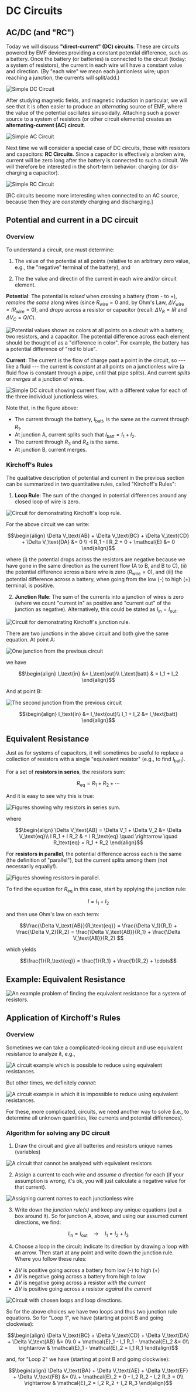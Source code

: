 DC Circuits
===========

AC/DC (and "RC")
--------------------------------------------

Today we will discuss **"direct-current" (DC) circuits**. These are circuits powered by EMF devices providing a constant potential difference, such as a battery.  Once the battery (or batteries) is connected to the circuit (today: a system of resistors), the current in each wire will have a constant value and direction.  (By "each wire" we mean each juntionless wire; upon reaching a junction, the currents will split/add.) 

![Simple DC Circuit](images/08_dc-circuit.png)

After studying magnetic fields, and magnetic induction in particular, we will see that it is often easier to produce an *alternating* source of EMF, where the value of the potential oscillates sinusoidally.  Attaching such a power source to a system of resistors (or other circuit elements) creates an **alternating-current (AC) circuit**.

![Simple AC Circuit](images/08_ac-circuit.png)

Next time we will consider a special case of DC circuits, those with resistors and capacitors: **RC Circuits**.  Since a capacitor is effectively a broken wire, current will be zero long after the battery is connected to such a circuit.  We will therefore be interested in the short-term behavior: charging (or dis-charging a capacitor).

![Simple RC Circuit](images/08_rc-circuit.png)

[RC circuits become more interesting when connected to an AC source, because then they are *constantly* charging and discharging.]

Potential and current in a DC circuit
--------------------------------------------

### Overview

To understand a circuit, one must determine:

1. The value of the potential at all points (relative to an arbitrary zero value, e.g., the "negative" terminal of the battery), and

2. The the value and directin of the current in each wire and/or circuit element.

**Potential**: The potential is *raised* when crossing a battery (from - to +), *remains the same* along wires (since $R_\text{wire} = 0$ and, by Ohm's Law, $\Delta V_\text{wire} = I R_\text{wire} = 0$), and *drops* across a resistor or capacitor (recall: $\Delta V_R = I R$ and $\Delta V_C = Q/C$).

![Potential values shown as colors at all points on a circuit with a battery, two resistors, and a capacitor.  The potential difference across each element should be thought of as a "difference in color".  For example, the battery has a potential difference of "red to blue".](images/08_coloring-potential-simple-RC-circuit.png)

**Current**: The current is the flow of charge past a point in the circuit, so --- like a fluid --- the current is *constant* at all points on a junctionless wire (a fluid flow is constant through a pipe, until that pipe splits).  And current *splits* or *merges* at a junction of wires.

![Simple DC circuit showing current flow, with a different value for each of the three individual junctionless wires.](images/08_current-flow-three-resistor-circuit.png)

Note that, in the figure above:
- The current through the battery, $I_\text{batt}$, is the same as the current through $R_1$.
- At junction A, current splits such that $I_\text{batt} = I_1+ I_2$.
- The current through $R_3$ and $R_4$ is the same.
- At junction B, current merges.

### Kirchoff's Rules

The qualitative description of potential and current in the previous section can be summarized in two quantitative rules, called "Kirchoff's Rules":

1. **Loop Rule**: The sum of the changed in potential differences around any closed loop of wire is zero.

![Circuit for demonstrating Kirchoff's loop rule.](images/08_loop-rule-circuit.png)

For the above circuit we can write:
```math
\begin{align}
\Delta V_\text{AB} + \Delta V_\text{BC} + \Delta V_\text{CD} + \Delta V_\text{DA} &= 0 \\
-I R_1 - I R_2 + 0 + \mathcal{E} &= 0
\end{align}
```
where (i) the potential drops across the resistors are negative because we have gone in the same direction as the current flow (A to B, and B to C), (ii) the potential difference across a bare wire is zero ($R_\text{wire}=0$), and (iii) the potential difference across a battery, when going from the low (-) to high (+) terminal, is positive.

2. **Junction Rule**: The sum of the currents into a junction of wires is zero (where we count "current in" as positive and "current out" of the junction as negative).  Alternatively, this could be stated as $I_\text{in} = I_\text{out}$.

![Circuit for demonstrating Kirchoff's junction rule.](images/08_junction-rule-circuit.png)

There are two junctions in the above circuit and both give the same equation.  At point A:

![One junction from the previous circuit](images/08_junctionA.png)

we have
```math
\begin{align}
I_\text{in} &= I_\text{out}\\
I_\text{batt} & = I_1 + I_2
\end{align}
```

And at point B:

![The second junction from the previous circuit](images/08_junctionB.png)

```math
\begin{align}
I_\text{in} &= I_\text{out}\\
I_1 + I_2 &= I_\text{batt}
\end{align}
```

Equivalent Resistance
--------------------------------------------

Just as for systems of capacitors, it will sometimes be useful to replace a collection of resistors with a single "equivalent resistor" (e.g., to find $I_\text{batt}$).

For a set of **resistors in series**, the resistors sum:
```math
R_\text{eq} = R_1 + R_2 + \cdots
```
And it is easy to see why this is true:

![Figures showing why resistors in series sum.](images/08_resistors-in-series.png)

where
```math
\begin{align}
\Delta V_\text{AB} = \Delta V_1 + \Delta V_2 &= \Delta V_\text{eq}\\
I R_1 + I R_2 & = I R_\text{eq} \quad \rightarrow \quad R_\text{eq} = R_1 + R_2
\end{align}
```

For **resistors in parallel**, the potential difference across each is the same (the definition of "parallel"), but the current splits among them (not necessarily equally!).

![Figures showing resistors in parallel.](images/08_resistors-in-parallel.png)

To find the equation for $R_\text{eq}$ in this case, start by applying the junction rule:
```math
I = I_1 + I_2
```
and then use Ohm's law on each term:
```math
\frac{\Delta V_\text{AB}}{R_\text{eq}} = \frac{\Delta V_1}{R_1} + \frac{\Delta V_2}{R_2} = \frac{\Delta V_\text{AB}}{R_1} + \frac{\Delta V_\text{AB}}{R_2} 
```
which yields
```math
\frac{1}{R_\text{eq}} = \frac{1}{R_1} + \frac{1}{R_2} + \cdots
```

Example: Equivalent Resistance
--------------------------------------------

![An example problem of finding the equivalent resistance for a system of resistors.](images/08_example-equivalent-resistance.png)

Application of Kirchoff's Rules
--------------------------------------------

### Overview

Sometimes we can take a complicated-looking circuit and use equivalent resistance to analyze it, e.g.,

![A circuit example which is possible to reduce using equivalent resistances.](images/08_can-do-equivalent-resistance.png)

But other times, we definitely *cannot*:

![A circuit example in which it is impossible to reduce using equivalent resistances.](images/08_cannot-do-equivalent-resistance.png)

For these, more complicated, circuits, we need another way to solve (i.e., to determine all unknown quantities, like currents and potential differences).

### Algorithm for solving any DC circuit

1. Draw the circuit and give all batteries and resistors unique names (variables)

![A circuit that cannot be analyzed with equivalent resistors](images/08_kirchoffs-rules-alg-I.png)

2. Assign a current to each wire and *assume a direction* for each (if your assumption is wrong, it's ok, you will just calculate a negative value for that current).

![Assigning current names to each junctionless wire](images/08_kirchoffs-rules-alg-II.png)

3. Write down the *junction rule(s)* and keep any unique equations (put a box around it). So for junction A, above, and using our assumed current directions, we find:
```math
I_\text{in} = I_\text{out} \quad \rightarrow \quad I_1 = I_2 + I_3
```

4. Choose a loop in the circuit: indicate its direction by drawing a loop with an arrow.  Then start at any point and write down the junction rule.  Where you follow these rules:

  - $\Delta V$ is positive going across a battery from low (-) to high (+)
  - $\Delta V$ is negative going across a battery from high to low
  - $\Delta V$ is negative going across a resistor *with the current*
  - $\Delta V$ is positive going across a resistor *against the current*

![Circuit with chosen loops and loop directions.](images/08_kirchoffs-rules-alg-III.png)

So for the above choices we have two loops and thus two junction rule equations. So for "Loop 1", we have (starting at point B and going clockwise):
```math
\begin{align}
\Delta V_\text{BC} + \Delta V_\text{CD} + \Delta V_\text{DA} + \Delta V_\text{AB} &= 0\\
0 + \mathcal{E}_1 - I_1 R_1 - \mathcal{E}_2 &= 0\\
\rightarrow & \mathcal{E}_1 - \mathcal{E}_2 = I_1 R_1
\end{align}
```
and, for "Loop 2" we have (starting at point B and going clockwise):
```math
\begin{align}
\Delta V_\text{BA} + \Delta V_\text{AE} + \Delta V_\text{EF} + \Delta V_\text{FB} &= 0\\
+ \mathcal{E}_2 + 0 - I_2 R_2 - I_2 R_3 = 0\\
\rightarrow & \mathcal{E}_2 = I_2 R_2 + I_2 R_3
\end{align}
```